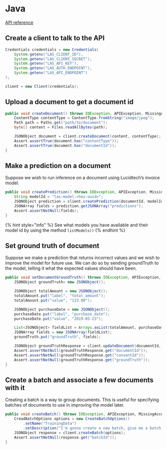# Java

[API reference](../../reference/java/latest.md)

## Create a client to talk to the API

```java
Credentials credentials = new Credentials(
    System.getenv("LAS_CLIENT_ID"),
    System.getenv("LAS_CLIENT_SECRET"),
    System.getenv("LAS_API_KEY"),
    System.getenv("LAS_AUTH_ENDPOINT"),
    System.getenv("LAS_API_ENDPOINT")
);

client = new Client(credentials);
```

## Upload a document to get a document id

```java
public void createDocument() throws IOException, APIException, MissingAccessTokenException {
    ContentType contentType = ContentType.fromString("image/jpeg");
    Path path = Paths.get("path/to/document");
    byte[] content = Files.readAllBytes(path);

    JSONObject document = client.createDocument(content, contentType);
    Assert.assertTrue(document.has("contentType"));
    Assert.assertTrue(document.has("documentId"));
}
```

## Make a prediction on a document

Suppose we wish to run inference on a document using Lucidtech’s invoice model.

```java
public void createPrediction() throws IOException, APIException, MissingAccessTokenException {
    String modelId = "las:model:<hex-uuid>"; 
    JSONObject prediction = client.createPrediction(documentId, modelId);
    JSONArray fields = prediction.getJSONArray("predictions");
    Assert.assertNotNull(fields);
}
```

{% hint style="info" %}
See what models you have available and their model id by using the method `listModels()`
{% endhint %}


## Set ground truth of document

Suppose we make a prediction that returns incorrect values and we wish to improve the model for future use. 
We can do so by sending groundTruth to the model, telling it what the expected values should have been.

```java
public void setDocumentGroundTruth() throws IOException, APIException, MissingAccessTokenException {
    JSONObject groundTruth= new JSONObject();

    JSONObject totalAmount = new JSONObject();
    totalAmount.put("label", "total_amount");
    totalAmount.put("value", "123.00");

    JSONObject purchaseDate = new JSONObject();
    purchaseDate.put("label", "purchase_date");
    purchaseDate.put("value", "2019-05-23");

    List<JSONObject> fieldList = Arrays.asList(totalAmount, purchaseDate);
    JSONArray fields = new JSONArray(fieldList);
    groundTruth.put("groundTruth", fields);

    JSONObject groundTruthResponse = client.updateDocument(documentId, groundTruth);
    Assert.assertNotNull(groundTruthResponse.get("documentId"));
    Assert.assertNotNull(groundTruthResponse.get("consentId"));
    Assert.assertNotNull(groundTruthResponse.get("groundTruth"));
}
```

## Create a batch and associate a few documents with it

Creating a batch is a way to group documents. 
This is useful for specifying batches of documents to use in improving the model later.

```java
public void createBatch() throws IOException, APIException, MissingAccessTokenException {
    CreadBatchOptions options = new CreateBatchOptions()
        .setName("TrainingData")
        .setDescription("I'm gonna create a new batch, give me a batch id!");
    JSONObject response = client.createBatch(options);
    Assert.assertNotNull(response.get("batchId"));
}
```

